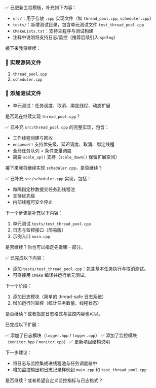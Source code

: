 ✅ 已更新工程模板，补充如下内容：

* `src/`：用于存放 `.cpp` 实现文件（如 `thread_pool.cpp`, `scheduler.cpp`）
* `tests/`：新增测试目录，包含单元测试文件 `test_thread_pool.cpp`
* `CMakeLists.txt`：支持主程序与测试构建
* 注释中说明将支持日志/监控（推荐后续引入 `spdlog`）

接下来我将继续：

### 🔨 实现源码文件

1. `thread_pool.cpp`
2. `scheduler.cpp`

### 🧪 添加测试文件

* 单元测试：任务调度、取消、绑定线程、动态扩展

是否现在继续实现 `thread_pool.cpp`？



✅ 已补充 `src/thread_pool.cpp` 的完整实现，包含：

* 工作线程创建与回收
* `enqueue()` 支持优先级、延迟调度、取消、绑定线程
* 全局任务队列 + 条件变量调度
* 简要 `scale_up()` 支持（`scale_down()` 保留扩展空间）

接下来我将继续实现 `scheduler.cpp`，是否继续？


✅ 已补充 `src/scheduler.cpp` 实现，包括：

* 每隔指定秒数提交任务到线程池
* 支持优先级
* 内部线程可安全停止

下一个步骤是补充以下内容：

1. 单元测试 `tests/test_thread_pool.cpp`
2. 日志与监控接口（简易版）
3. 示例入口 `main.cpp`

是否继续？你也可以指定先做哪一部分。


✅ 已完成以下内容：

* 添加 `tests/test_thread_pool.cpp`：包含基本任务执行与取消测试。
* 可直接用 `CMake` 编译并运行单元测试。

下一个阶段：

1. 添加日志模块（简单的 thread-safe 日志系统）
2. 增加运行时监控（统计任务数量、线程状态）

是否继续？或者指定日志格式与监控内容也可以。


已完成以下扩展：

✅ 添加了日志模块（`logger.hpp` / `logger.cpp`）
✅ 添加了监控模块（`monitor.hpp` / `monitor.cpp`）
✅ 更新项目结构说明

下一步建议：

* 将日志与监控集成进线程池与任务调度器中
* 增加监控输出和日志记录样例到 `main.cpp` 和 `test_thread_pool.cpp`

是否继续？或者希望自定义监控指标与日志格式？

